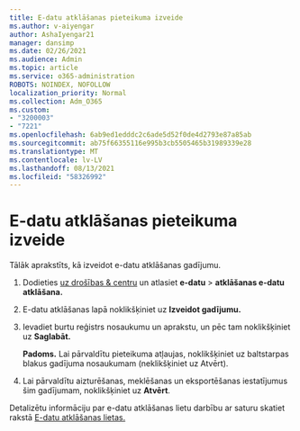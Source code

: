 ```yaml
---
title: E-datu atklāšanas pieteikuma izveide
ms.author: v-aiyengar
author: AshaIyengar21
manager: dansimp
ms.date: 02/26/2021
ms.audience: Admin
ms.topic: article
ms.service: o365-administration
ROBOTS: NOINDEX, NOFOLLOW
localization_priority: Normal
ms.collection: Adm_O365
ms.custom:
- "3200003"
- "7221"
ms.openlocfilehash: 6ab9ed1edddc2c6ade5d52f0de4d2793e87a85ab
ms.sourcegitcommit: ab75f66355116e995b3cb5505465b31989339e28
ms.translationtype: MT
ms.contentlocale: lv-LV
ms.lasthandoff: 08/13/2021
ms.locfileid: "58326992"
---
```

# <a name="create-an-ediscovery-case"></a>E-datu atklāšanas pieteikuma izveide

Tālāk aprakstīts, kā izveidot e-datu atklāšanas gadījumu.

1. Dodieties [uz drošības & centru](https://go.microsoft.com/fwlink/p/?linkid=2077143) un atlasiet **e-datu**  >  **atklāšanas e-datu atklāšana.**
1. E-datu atklāšanas lapā noklikšķiniet uz **Izveidot gadījumu.**
1. Ievadiet burtu reģistrs nosaukumu un aprakstu, un pēc tam noklikšķiniet uz **Saglabāt.**
    
    **Padoms.** Lai pārvaldītu pieteikuma atļaujas, noklikšķiniet uz baltstarpas blakus gadījuma nosaukumam (neklikšķiniet uz Atvērt).
1. Lai pārvaldītu aizturēšanas, meklēšanas un eksportēšanas iestatījumus šim gadījumam, noklikšķiniet uz **Atvērt**.

Detalizētu informāciju par e-datu atklāšanas lietu darbību ar saturu skatiet rakstā [E-datu atklāšanas lietas.](https://go.microsoft.com/fwlink/?linkid=2101589)
